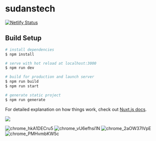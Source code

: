 # sudanstech

[![Netlify Status](https://api.netlify.com/api/v1/badges/75ca8463-aa6c-40fc-a0a7-e3c4a19f2dfc/deploy-status)](https://app.netlify.com/sites/sudanstech/deploys)

## Build Setup

```bash
# install dependencies
$ npm install

# serve with hot reload at localhost:3000
$ npm run dev

# build for production and launch server
$ npm run build
$ npm run start

# generate static project
$ npm run generate
```

For detailed explanation on how things work, check out [Nuxt.js docs](https://nuxtjs.org).

![](https://cdn.discordapp.com/attachments/673550541867057181/738687272743993414/color_scheme.jpg)


![chrome_hkA1DECru5](https://user-images.githubusercontent.com/54861487/88584319-0f02a400-d06f-11ea-8e53-3019bd9049af.png)
![chrome_vU6efhsi1N](https://user-images.githubusercontent.com/54861487/88584331-13c75800-d06f-11ea-84d2-b537da312d95.png)
![chrome_2aOW37IVpE](https://user-images.githubusercontent.com/54861487/88584338-1629b200-d06f-11ea-81d9-d1b42cc7d4e8.png)
![chrome_PMHvmbKW5c](https://user-images.githubusercontent.com/54861487/88584348-17f37580-d06f-11ea-80af-34b23088924a.png)
